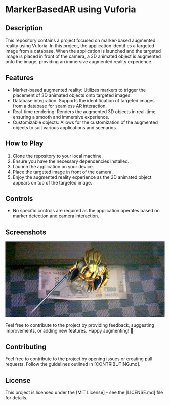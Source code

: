 # MarkerBasedAR using Vuforia

## Description
This repository contains a project focused on marker-based augmented reality using Vuforia. In this project, the application identifies a targeted image from a database. When the application is launched and the targeted image is placed in front of the camera, a 3D animated object is augmented onto the image, providing an immersive augmented reality experience.

## Features
- Marker-based augmented reality: Utilizes markers to trigger the placement of 3D animated objects onto targeted images.
- Database integration: Supports the identification of targeted images from a database for seamless AR interaction.
- Real-time rendering: Renders the augmented 3D objects in real-time, ensuring a smooth and immersive experience.
- Customizable objects: Allows for the customization of the augmented objects to suit various applications and scenarios.

## How to Play
1. Clone the repository to your local machine.
2. Ensure you have the necessary dependencies installed.
3. Launch the application on your device.
4. Place the targeted image in front of the camera.
5. Enjoy the augmented reality experience as the 3D animated object appears on top of the targeted image.

## Controls
- No specific controls are required as the application operates based on marker detection and camera interaction.

## Screenshots
![Screenshot 1](ScreenShots/P1.png)

Feel free to contribute to the project by providing feedback, suggesting improvements, or adding new features. Happy augmenting! 🚀

## Contributing

Feel free to contribute to the project by opening issues or creating pull requests. Follow the guidelines outlined in [CONTRIBUTING.md].

## License

This project is licensed under the [MIT License] - see the [LICENSE.md] file for details.

